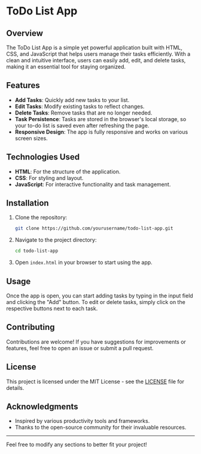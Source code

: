 

# ToDo List App

## Overview

The ToDo List App is a simple yet powerful application built with HTML, CSS, and JavaScript that helps users manage their tasks efficiently. With a clean and intuitive interface, users can easily add, edit, and delete tasks, making it an essential tool for staying organized.

## Features

- **Add Tasks**: Quickly add new tasks to your list.
- **Edit Tasks**: Modify existing tasks to reflect changes.
- **Delete Tasks**: Remove tasks that are no longer needed.
- **Task Persistence**: Tasks are stored in the browser's local storage, so your to-do list is saved even after refreshing the page.
- **Responsive Design**: The app is fully responsive and works on various screen sizes.

## Technologies Used

- **HTML**: For the structure of the application.
- **CSS**: For styling and layout.
- **JavaScript**: For interactive functionality and task management.

## Installation

1. Clone the repository:
   ```bash
   git clone https://github.com/yourusername/todo-list-app.git
   ```
2. Navigate to the project directory:
   ```bash
   cd todo-list-app
   ```
3. Open `index.html` in your browser to start using the app.

## Usage

Once the app is open, you can start adding tasks by typing in the input field and clicking the "Add" button. To edit or delete tasks, simply click on the respective buttons next to each task.

## Contributing

Contributions are welcome! If you have suggestions for improvements or features, feel free to open an issue or submit a pull request.

## License

This project is licensed under the MIT License - see the [LICENSE](LICENSE) file for details.

## Acknowledgments

- Inspired by various productivity tools and frameworks.
- Thanks to the open-source community for their invaluable resources.

---

Feel free to modify any sections to better fit your project!
